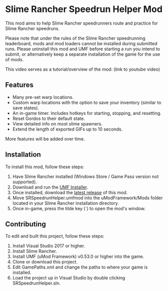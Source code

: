 # Slime Rancher Speedrun Helper Mod
This mod aims to help Slime Rancher speedrunners route and practice for Slime Rancher speedruns.

Please note that under the rules of the Slime Rancher speedrunning leaderboard, mods and mod loaders cannot be installed during submitted runs. Please uninstall this mod and UMF before starting a run you intend to submit, or alternatively keep a separate installation of the game for the use of mods.

This video serves as a tutorial/overview of the mod: (link to youtube video)

## Features
* Many pre-set warp locations.
* Custom warp locations with the option to save your inventory (similar to save states).
* An in-game timer. Includes hotkeys for starting, stopping, and resetting.
* Reset Gordos to their default state.
* View detailed info on most slime spawners.
* Extend the length of exported GIFs up to 10 seconds.

More features will be added over time.

## Installation
To install this mod, follow these steps:
1. Have Slime Rancher installed (Windows Store / Game Pass version not supported).
2. Download and run the [UMF Installer](https://umodframework.com/download).
3. Once installed, download the [latest release](https://github.com/supra0/SRSpeedrunHelper/releases) of this mod.
4. Move SRSpeedrunHelper.umfmod into the uModFramework/Mods folder located in your Slime Rancher installation directory.
5. Once in-game, press the tilde key (\`) to open the mod's window.

## Contributing
To edit and built this project, follow these steps:
 1. Install Visual Studio 2017 or higher.
 2. Install Slime Rancher.
 3. Install UMF (uMod Framework) v0.53.0 or higher into the game.
 4. Clone or download this project.
 5. Edit GamePaths.xml and change the paths to where your game is installed.
 6. Load the project up in Visual Studio by double clicking SRSpeedrunHelper.sln.

